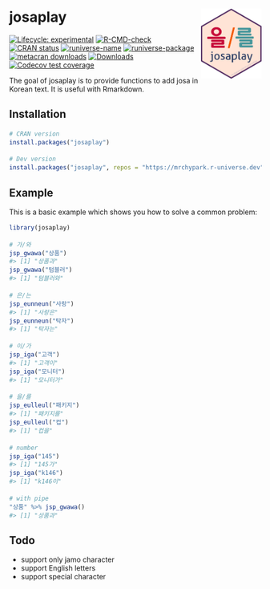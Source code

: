 
<!-- README.md is generated from README.Rmd. Please edit that file -->

# josaplay [<img src="man/figures/logo.png" align="right" height=140/>](https://mrchypark.github.io/josaplay/index.html)

<!-- badges: start -->

[![Lifecycle:
experimental](https://img.shields.io/badge/lifecycle-experimental-orange.svg)](https://lifecycle.r-lib.org/articles/stages.html#experimental)
[![R-CMD-check](https://github.com/mrchypark/josaplay/workflows/R-CMD-check/badge.svg)](https://github.com/mrchypark/josaplay/actions)
[![CRAN
status](https://www.r-pkg.org/badges/version/josaplay)](https://CRAN.R-project.org/package=josaplay)
[![runiverse-name](https://mrchypark.r-universe.dev/badges/:name)](https://mrchypark.r-universe.dev/)
[![runiverse-package](https://mrchypark.r-universe.dev/badges/josaplay)](https://mrchypark.r-universe.dev/ui#packages)
[![metacran
downloads](https://cranlogs.r-pkg.org/badges/josaplay)](https://cran.r-project.org/package=josaplay)
[![Downloads](https://cranlogs.r-pkg.org/badges/grand-total/josaplay)](https://cran.rstudio.com/package=josaplay)
[![Codecov test
coverage](https://codecov.io/gh/mrchypark/josaplay/branch/main/graph/badge.svg)](https://app.codecov.io/gh/mrchypark/josaplay?branch=main)
<!-- badges: end -->

The goal of josaplay is to provide functions to add josa in Korean text.
It is useful with Rmarkdown.

## Installation

``` r
# CRAN version
install.packages("josaplay")

# Dev version
install.packages("josaplay", repos = "https://mrchypark.r-universe.dev")
```

## Example

This is a basic example which shows you how to solve a common problem:

``` r
library(josaplay)

# 가/와
jsp_gwawa("상품")
#> [1] "상품과"
jsp_gwawa("텀블러")
#> [1] "텀블러와"

# 은/는
jsp_eunneun("사랑")
#> [1] "사랑은"
jsp_eunneun("탁자")
#> [1] "탁자는"

# 이/가
jsp_iga("고객")
#> [1] "고객이"
jsp_iga("모니터")
#> [1] "모니터가"

# 을/를
jsp_eulleul("패키지")
#> [1] "패키지를"
jsp_eulleul("컵")
#> [1] "컵을"

# number
jsp_iga("145")
#> [1] "145가"
jsp_iga("k146")
#> [1] "k146이"

# with pipe
"상품" %>% jsp_gwawa()
#> [1] "상품과"
```

## Todo

-   support only jamo character
-   support English letters
-   support special character
